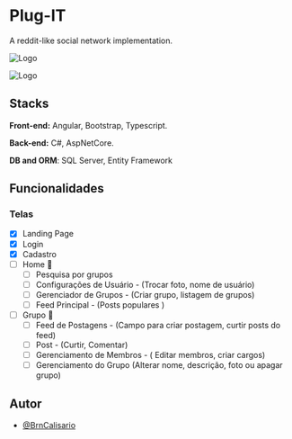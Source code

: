
# Plug-IT

A reddit-like social network implementation.


![Logo](https://raw.githubusercontent.com/BrnCalisario/plug-it/main/frontend/src/assets/image/logo.jpg)

![Logo](https://raw.githubusercontent.com/BrnCalisario/plug-it/main/frontend/src/assets/image/logo2.jpg)

## Stacks

**Front-end:** Angular, Bootstrap, Typescript.

**Back-end:** C#, AspNetCore.

**DB and ORM**: SQL Server, Entity Framework


## Funcionalidades

### Telas

- [X]  Landing Page
- [X]  Login
- [X]  Cadastro
- [ ]  Home 🚧
    - [ ]  Pesquisa por grupos
    - [ ]  Configurações de Usuário - (Trocar foto, nome de usuário)
    - [ ]  Gerenciador de Grupos - (Criar grupo, listagem de grupos)
    - [ ]  Feed Principal - (Posts populares )
- [ ]  Grupo 🚧
    - [ ]  Feed de Postagens - (Campo para criar postagem, curtir posts do feed) 
    - [ ]  Post - (Curtir, Comentar)
    - [ ]  Gerenciamento de Membros - ( Editar membros, criar cargos)
    - [ ]  Gerenciamento do Grupo (Alterar nome, descrição, foto ou apagar grupo)

## Autor

- [@BrnCalisario](https://github.com/BrnCalisario/)


